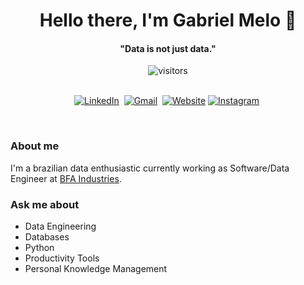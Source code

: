 <!--
**GabrielMMelo/gabrielmmelo** is a ✨ _special_ ✨ repository because its `README.md` (this file) appears on your GitHub profile.
-->

<p>
  <h1 align="center"><b>Hello there, I'm Gabriel Melo 👋</b></h1>
</p>

<p>
  <h4 align="center"><b>"Data is not just data."</b></h4>
</p>

<p align="center">
    <img align="center" alt="visitors" src="https://gpvc.arturio.dev/GabrielMMelo" />
</p>

<p align="center">
<br>
<a href="https://www.linkedin.com/in/gabrielmmelo/"><img src="https://img.shields.io/badge/linkedin-%230077B5.svg?&style=for-the-badge&logo=linkedin&logoColor=white" alt="LinkedIn" /></a>&nbsp;
<a href="mailto:gabrielmelocomp@gmail.com?subject=Hello%20Gabriel"><img src="https://img.shields.io/badge/gmail-%23D14836.svg?&style=for-the-badge&logo=gmail&logoColor=white" alt="Gmail"/></a>&nbsp;
<a href="https://gabrielmmelo.github.io/"><img alt="Website" src="https://img.shields.io/website?style=for-the-badge&up_message=portfolio&url=https%3A%2F%2Fkkvanonymous.github.io%2F"></a>
<a href="https://www.instagram.com/melooogabriel/"><img src="https://img.shields.io/badge/instagram-%23E4405F.svg?&style=for-the-badge&logo=instagram&logoColor=white" alt="Instagram" /></a>&nbsp;
</p>

<br>

### About me
I'm a brazilian data enthusiastic currently working as Software/Data Engineer at [BFA Industries](https://www.bfaindustries.com/).

### Ask me about
- Data Engineering
- Databases
- Python
- Productivity Tools
- Personal Knowledge Management

<!--
### GH stats
[![Anurag's github stats](https://github-readme-stats.vercel.app/api?username=gabrielmmelo&count_private=true&show_icons=true&theme=dracula)](https://github.com/anuraghazra/github-readme-stats)
-->
